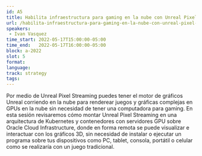```yaml
---
id: A5
title: Habilita infraestructura para gaming en la nube con Unreal Pixel Streaming, Kubernetes y WebRTC
url: /habilita-infraestructura-para-gaming-en-la-nube-con-unreal-pixel-streaming-kubernetes-y-Webrtc
speakers:
 - Ivan Vasquez 
time_start: 2022-05-17T15:00:00-05:00
time_end:   2022-05-17T16:00:00-05:00
block: a-2022
slot: 5
format: 
language: 
track: strategy
tags:
---
```


Por medio de Unreal Pixel Streaming puedes tener el motor de gráficos Unreal corriendo en la nube para renderear juegos y gráficas complejas en GPUs en la nube sin necesidad de tener una computadora para gaming. En esta sesión revisaremos cómo montar Unreal Pixel Streaming en una arquitectura de Kubernetes y contenedores con servidores GPU sobre Oracle Cloud Infrastructure, donde en forma remota se puede visualizar e interactuar con los gráficos 3D,  sin necesidad de instalar o ejecutar un programa sobre tus dispositivos como PC, tablet, consola, portátil o celular como se realizaría con un juego tradicional.

